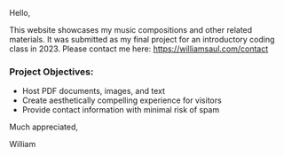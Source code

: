 Hello,

This website showcases my music compositions and other related materials. It was submitted as my final project for an introductory coding class in 2023. Please contact me here: https://williamsaul.com/contact

### Project Objectives:
* Host PDF documents, images, and text
* Create aesthetically compelling experience for visitors
* Provide contact information with minimal risk of spam

Much appreciated,

William